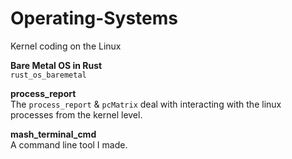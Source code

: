# Operating-Systems
Kernel coding on the Linux

**Bare Metal OS in Rust**  
`rust_os_baremetal`

**process_report**  
The `process_report` & `pcMatrix` deal with interacting with the linux processes from the kernel level.

**mash_terminal_cmd**  
A command line tool I made.
